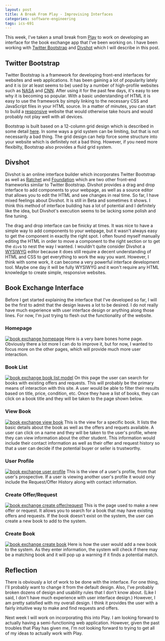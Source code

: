 ```yaml
---
layout: post
title: A Break From Play - Improvising Interfaces
categories: software-engineering
tags: ics-691
---
```

This week, I've taken a small break from [Play](/posts/tag/play-framework) to work on developing an interface for the book exchange app that I've been working on. I have been working with [Twitter Bootstrap](http://twitter.github.io/bootstrap/) and [Divshot](http://www.divshot.com/) which I will describe in this post.

## Twitter Bootstrap
Twitter Bootstrap is a framework for developing front-end interfaces for websites and web applications. It has been gaining a lot of popularity lately and it is (or at least seems to be) used by a number of high-profile websites such as [NASA](http://www.nasa.gov/) and [CNN](http://www.cnn.com/). After using it for the past few days, it's easy to see why it is becoming so popular. With a basic understanding of HTML it is easy to use the framework by simply linking to the necessary CSS and JavaScript files in your HTML source. In a matter of minutes, you can start to build a [responsive](http://en.wikipedia.org/wiki/Responsive_web_design) website that would otherwise take hours and would probably not play well with all devices.

Bootstrap is built based on a 12-column grid design which is described in some detail [here](http://twitter.github.io/bootstrap/scaffolding.html). In some ways a grid system can be limiting, but that is not necessarily a bad thing. The grid design can help force some structure into your website which is definitely not a bad thing. However, if you need more flexibilty, Bootstrap also provides a fluid grid system.

## Divshot
Divshot is an online interface builder which incorporates Twitter Bootstrap as well as [Ratchet](http://maker.github.io/ratchet/) and [Foundation](http://foundation.zurb.com/) which are two other front-end frameworks similar to Twitter Bootstrap. Divshot provides a drag and drop interface to add components to your webpage, as well as a source editor that allows you to edit the HTML and see changes in real time. So far, I have mixed feelings about Divshot. It is still in Beta and sometimes it shows. I think this method of interface building has a lot of potential and I definitely like the idea, but Divshot's execution seems to be lacking some polish and fine tuning.

The drag and drop interface can be finicky at times. It was nice to have a simple way to add components to your webpage, but it wasn't always easy to get the component in exactly the right spot. I often found myself manually editing the HTML in order to move a component to the right section or to get the `div`s to nest the way I wanted. I wouldn't quite consider Divshot a [WYSIWYG](http://en.wikipedia.org/wiki/WYSIWYG) editor because it does still require a decent understanding of HTML and CSS to get everything to work the way you want. However, I think with some work, it can become a very powerful interface development tool. Maybe one day it will be fully WYSIWYG and it won't require any HTML knowledge to create simple, responsive websites.

## Book Exchange Interface
Before I get started explaining the interface that I've developed so far, I will be the first to admit that the design leaves a lot to be desired. I do not really have much experience with user interface design or anything along those lines. For now, I'm just trying to flesh out the functionality of the website.

### Homepage
[<img src="book_exchange_homepage.png" alt="book exchange homepage" />](book_exchange_homepage.png)
Here is a very bare bones home page. Obviously there a lot more I can do to improve it, but for now, I wanted to focus more on the other pages, which will provide much more user interaction.

### Book List
[<img src="book_exchange_book_list.png" alt="book exchange book list model" />](book_exchange_book_list.png)
On this page the user can search for books with existing offers and requests. This will probably be the primary means of interaction with this site. A user would be able to filter their results based on title, price, condition, etc. Once they have a list of books, they can click on a book title and they will be taken to the page shown below.

### View Book
[<img src="book_exchange_view_book.png" alt="book exchange view book" />](book_exchange_view_book.png)
This is the view for a specific book. It lists the basic details about the book as well as the offers and requets available. A user can click on a name and they will be taken to the user's profile, where they can view information about the other student. This information would include their contact information as well as their offer and request history so that a user can decide if the potential buyer or seller is trustworthy.

### User Profile
[<img src="book_exchange_user_profile.png" alt="book exchange user profile" />](book_exchange_user_profile.png)
This is the view of a user's profile, from that user's prospective. If a user is viewing another user's profile it would only include the Request/Offer History along with contact information.

### Create Offer/Request
[<img src="book_exchange_create_offer_request.png" alt="book exchange create offer/request" />](book_exchange_creater_offer_request.png)
This is the page used to make a new offer or request. It allows you to search for a book that may have existing offers and requests. If the book doesn't exist on the system, the user can create a new book to add to the system.

### Create Book
[<img src="book_exchange_create_book.png" alt="book exchange create book" />](book_exchange_create_book.png)
Here is how the user would add a new book to the system. As they enter information, the system will check if there may be a matching book and it will pop up a warning if it finds a potential match.

## Reflection
There is obviously a lot of work to be done with the interface. For one thing, I'll probably want to change it from the default design. Also, I've probably broken dozens of design and usability rules that I don't know about. (Like I said, I don't have much experience with user interface design.) However, I am pretty satisfied with my overall design. I think it provides the user with a fairly intuitive way to make and find requests and offers.

Next week I will work on incorporating this into Play. I am looking forward to actually having a semi-functioning web application. However, given the past troubles that Play has given me, I'm not looking forward to trying to get all of my ideas to actually work with Play.

